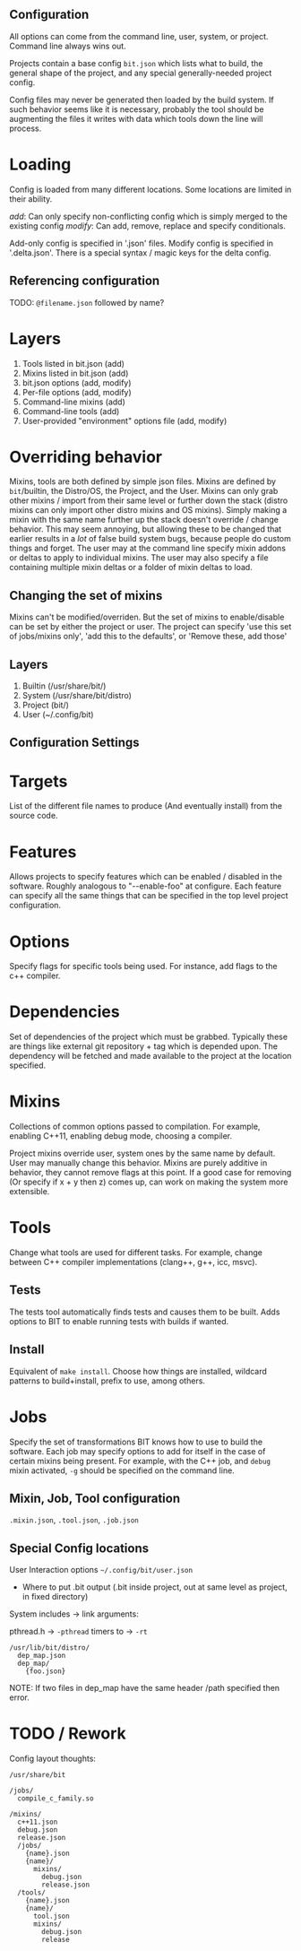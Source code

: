 Configuration
-----------------------------------

All options can come from the command line, user, system, or project. Command line always wins out.

Projects contain a base config `bit.json` which lists what to build, the general shape of the project, and any special generally-needed project config.

Config files may never be generated then loaded by the build system. If such behavior seems like it is necessary, probably the tool should be augmenting the files it writes with data which tools down the line will process.

# Loading

Config is loaded from many different locations. Some locations are limited in their ability.

*add*: Can only specify non-conflicting config which is simply merged to the existing config
*modify*: Can add, remove, replace and specify conditionals.

Add-only config is specified in '.json' files. Modify config is specified in '.delta.json'. There is a special syntax / magic keys for the delta config.

## Referencing configuration
TODO: `@filename.json` followed by name?


# Layers

1. Tools listed in bit.json (add)
1. Mixins listed in bit.json (add)
1. bit.json options (add, modify)
1. Per-file options (add, modify)
1. Command-line mixins (add)
1. Command-line tools (add)
1. User-provided "environment" options file (add, modify)

# Overriding behavior

Mixins, tools are both defined by simple json files. Mixins are defined by `bit`/builtin, the Distro/OS, the Project, and the User. Mixins can only grab other mixins / import from their same level or further down the stack (distro mixins can only import other distro mixins and OS mixins). Simply making a mixin with the same name further up the stack doesn't override / change behavior. This may seem annoying, but allowing these to be changed that earlier results in a _lot_ of false build system bugs, because people do custom things and forget. The user may at the command line specify mixin addons or deltas to apply to individual mixins. The user may also specify a file containing multiple mixin deltas or a folder of mixin deltas to load.

## Changing the set of mixins
Mixins can't be modified/overriden. But the set of mixins to enable/disable can be set by either the project or user. The project can specify 'use this set of jobs/mixins only', 'add this to the defaults', or 'Remove these, add those'

## Layers

1. Builtin (/usr/share/bit/)
1. System (/usr/share/bit/distro)
1. Project (bit/)
1. User (~/.config/bit)

Configuration Settings
----------------------------------------
# Targets
List of the different file names to produce (And eventually install) from the source code.

# Features
Allows projects to specify features which can be enabled / disabled in the software. Roughly analogous to "--enable-foo" at configure. Each feature can specify all the same things that can be specified in the top level project configuration.

# Options
Specify flags for specific tools being used. For instance, add flags to the c++ compiler.

# Dependencies
Set of dependencies of the project which must be grabbed. Typically these are things like external git repository + tag which is depended upon. The dependency will be fetched and made available to the project at the location specified.

# Mixins
Collections of common options passed to compilation. For example, enabling C++11, enabling debug mode, choosing a compiler.

Project mixins override user, system ones by the same name by default. User may manually change this behavior. Mixins are purely additive in behavior, they cannot remove flags at this point. If a good case for removing (Or specify if x + y then z) comes up, can work on making the system more extensible.

# Tools
Change what tools are used for different tasks. For example, change between C++ compiler implementations (clang++, g++, icc, msvc).

## Tests
The tests tool automatically finds tests and causes them to be built. Adds options to BIT to enable running tests with builds if wanted.

## Install
Equivalent of `make install`. Choose how things are installed, wildcard patterns to build+install, prefix to use, among others.

# Jobs
Specify the set of transformations BIT knows how to use to build the software. Each job may specify options to add for itself in the case of certain mixins being present. For example, with the C++ job, and `debug` mixin activated, `-g` should be specified on the command line.


Mixin, Job, Tool configuration
------------------------------------------------

`.mixin.json`, `.tool.json`, `.job.json`


Special Config locations
--------------------------------

User Interaction options `~/.config/bit/user.json`
  - Where to put .bit output (.bit inside project, out at same level as project, in fixed directory)

System includes -> link arguments:

pthread.h -> `-pthread`
timers to -> `-rt`

```
/usr/lib/bit/distro/
  dep_map.json
  dep_map/
    {foo.json}
```

NOTE: If two files in dep_map have the same header /path specified then error.

# TODO / Rework

Config layout thoughts:
```
/usr/share/bit

/jobs/
  compile_c_family.so

/mixins/
  c++11.json
  debug.json
  release.json
  /jobs/
    {name}.json
    {name}/
      mixins/
        debug.json
        release.json
  /tools/
    {name}.json
    {name}/
      tool.json
      mixins/
        debug.json
        release

```
